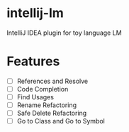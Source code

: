 # intellij-lm
IntelliJ IDEA plugin for toy language LM

# Features
- [ ] References and Resolve
- [ ] Code Completion
- [ ] Find Usages
- [ ] Rename Refactoring
- [ ] Safe Delete Refactoring
- [ ] Go to Class and Go to Symbol

